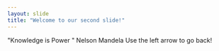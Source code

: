 ```yaml
---
layout: slide
title: "Welcome to our second slide!"
---
```

"Knowledge is Power " Nelson Mandela
Use the left arrow to go back!
